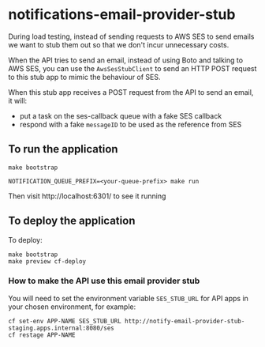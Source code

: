 # notifications-email-provider-stub

During load testing, instead of sending requests to AWS SES to send emails we want to stub them out so that we don't incur unnecessary costs.

When the API tries to send an email, instead of using Boto and talking to AWS SES, you can use the `AwsSesStubClient` to send an HTTP POST request to this stub app to mimic the behaviour of SES.

When this stub app receives a POST request from the API to send an email, it will:

- put a task on the ses-callback queue with a fake SES callback
- respond with a fake `messageID` to be used as the reference from SES

## To run the application

```
make bootstrap

NOTIFICATION_QUEUE_PREFIX=<your-queue-prefix> make run
```
Then visit http://localhost:6301/ to see it running

## To deploy the application

To deploy:

```
make bootstrap
make preview cf-deploy
```

### How to make the API use this email provider stub

You will need to set the environment variable `SES_STUB_URL` for API apps in your chosen environment, for example:

```
cf set-env APP-NAME SES_STUB_URL http://notify-email-provider-stub-staging.apps.internal:8080/ses
cf restage APP-NAME
```
